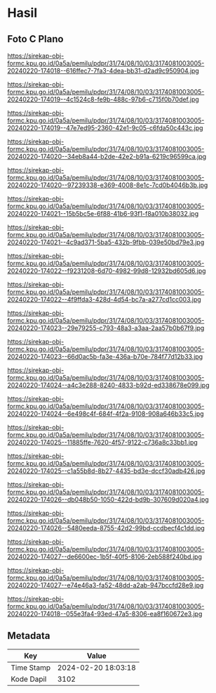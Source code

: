 # Hasil

## Foto C Plano

https://sirekap-obj-formc.kpu.go.id/0a5a/pemilu/pdpr/31/74/08/10/03/3174081003005-20240220-174018--616ffec7-7fa3-4dea-bb31-d2ad9c950904.jpg

https://sirekap-obj-formc.kpu.go.id/0a5a/pemilu/pdpr/31/74/08/10/03/3174081003005-20240220-174019--4c1524c8-fe9b-488c-97b6-c715f0b70def.jpg

https://sirekap-obj-formc.kpu.go.id/0a5a/pemilu/pdpr/31/74/08/10/03/3174081003005-20240220-174019--47e7ed95-2360-42e1-9c05-c6fda50c443c.jpg

https://sirekap-obj-formc.kpu.go.id/0a5a/pemilu/pdpr/31/74/08/10/03/3174081003005-20240220-174020--34eb8a44-b2de-42e2-b91a-6219c96599ca.jpg

https://sirekap-obj-formc.kpu.go.id/0a5a/pemilu/pdpr/31/74/08/10/03/3174081003005-20240220-174020--97239338-e369-4008-8e1c-7cd0b4046b3b.jpg

https://sirekap-obj-formc.kpu.go.id/0a5a/pemilu/pdpr/31/74/08/10/03/3174081003005-20240220-174021--15b5bc5e-6f88-41b6-93f1-f8a010b38032.jpg

https://sirekap-obj-formc.kpu.go.id/0a5a/pemilu/pdpr/31/74/08/10/03/3174081003005-20240220-174021--4c9ad371-5ba5-432b-9fbb-039e50bd79e3.jpg

https://sirekap-obj-formc.kpu.go.id/0a5a/pemilu/pdpr/31/74/08/10/03/3174081003005-20240220-174022--f9231208-6d70-4982-99d8-12932bd605d6.jpg

https://sirekap-obj-formc.kpu.go.id/0a5a/pemilu/pdpr/31/74/08/10/03/3174081003005-20240220-174022--4f9ffda3-428d-4d54-bc7a-a277cd1cc003.jpg

https://sirekap-obj-formc.kpu.go.id/0a5a/pemilu/pdpr/31/74/08/10/03/3174081003005-20240220-174023--29e79255-c793-48a3-a3aa-2aa57b0b67f9.jpg

https://sirekap-obj-formc.kpu.go.id/0a5a/pemilu/pdpr/31/74/08/10/03/3174081003005-20240220-174023--66d0ac5b-fa3e-436a-b70e-784f77d12b33.jpg

https://sirekap-obj-formc.kpu.go.id/0a5a/pemilu/pdpr/31/74/08/10/03/3174081003005-20240220-174024--a4c3e288-8240-4833-b92d-ed338678e099.jpg

https://sirekap-obj-formc.kpu.go.id/0a5a/pemilu/pdpr/31/74/08/10/03/3174081003005-20240220-174024--6e498c4f-684f-4f2a-9108-908a646b33c5.jpg

https://sirekap-obj-formc.kpu.go.id/0a5a/pemilu/pdpr/31/74/08/10/03/3174081003005-20240220-174025--11885ffe-7620-4f57-9122-c736a8c33bb1.jpg

https://sirekap-obj-formc.kpu.go.id/0a5a/pemilu/pdpr/31/74/08/10/03/3174081003005-20240220-174025--c1a55b8d-8b27-4435-bd3e-dccf30adb426.jpg

https://sirekap-obj-formc.kpu.go.id/0a5a/pemilu/pdpr/31/74/08/10/03/3174081003005-20240220-174026--db048b50-1050-422d-bd9b-307609d020a4.jpg

https://sirekap-obj-formc.kpu.go.id/0a5a/pemilu/pdpr/31/74/08/10/03/3174081003005-20240220-174026--5480eeda-8755-42d2-99bd-ccdbecf4c1dd.jpg

https://sirekap-obj-formc.kpu.go.id/0a5a/pemilu/pdpr/31/74/08/10/03/3174081003005-20240220-174027--de6600ec-1b5f-40f5-8106-2eb588f240bd.jpg

https://sirekap-obj-formc.kpu.go.id/0a5a/pemilu/pdpr/31/74/08/10/03/3174081003005-20240220-174027--e74e46a3-fa52-48dd-a2ab-947bccfd28e9.jpg

https://sirekap-obj-formc.kpu.go.id/0a5a/pemilu/pdpr/31/74/08/10/03/3174081003005-20240220-174018--055e3fa4-93ed-47a5-8306-ea8f160672e3.jpg


## Metadata

| Key        | Value               |
| ---------- | ------------------- |
| Time Stamp | 2024-02-20 18:03:18 |
| Kode Dapil | 3102                |



